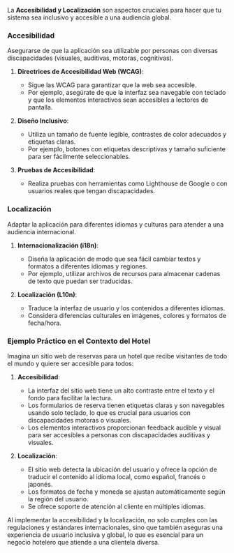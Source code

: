 La **Accesibilidad y Localización** son aspectos cruciales para hacer que tu sistema sea inclusivo y accesible a una audiencia global.

### Accesibilidad

Asegurarse de que la aplicación sea utilizable por personas con diversas discapacidades (visuales, auditivas, motoras, cognitivas).

1. **Directrices de Accesibilidad Web (WCAG)**:
   
   * Sigue las WCAG para garantizar que la web sea accesible.
   * Por ejemplo, asegúrate de que la interfaz sea navegable con teclado y que los elementos interactivos sean accesibles a lectores de pantalla.
1. **Diseño Inclusivo**:
   
   * Utiliza un tamaño de fuente legible, contrastes de color adecuados y etiquetas claras.
   * Por ejemplo, botones con etiquetas descriptivas y tamaño suficiente para ser fácilmente seleccionables.
1. **Pruebas de Accesibilidad**:
   
   * Realiza pruebas con herramientas como Lighthouse de Google o con usuarios reales que tengan discapacidades.

### Localización

Adaptar la aplicación para diferentes idiomas y culturas para atender a una audiencia internacional.

1. **Internacionalización (i18n)**:
   
   * Diseña la aplicación de modo que sea fácil cambiar textos y formatos a diferentes idiomas y regiones.
   * Por ejemplo, utilizar archivos de recursos para almacenar cadenas de texto que puedan ser traducidas.
1. **Localización (L10n)**:
   
   * Traduce la interfaz de usuario y los contenidos a diferentes idiomas.
   * Considera diferencias culturales en imágenes, colores y formatos de fecha/hora.

### Ejemplo Práctico en el Contexto del Hotel

Imagina un sitio web de reservas para un hotel que recibe visitantes de todo el mundo y quiere ser accesible para todos:

1. **Accesibilidad**:
   
   * La interfaz del sitio web tiene un alto contraste entre el texto y el fondo para facilitar la lectura.
   * Los formularios de reserva tienen etiquetas claras y son navegables usando solo teclado, lo que es crucial para usuarios con discapacidades motoras o visuales.
   * Los elementos interactivos proporcionan feedback audible y visual para ser accesibles a personas con discapacidades auditivas y visuales.
1. **Localización**:
   
   * El sitio web detecta la ubicación del usuario y ofrece la opción de traducir el contenido al idioma local, como español, francés o japonés.
   * Los formatos de fecha y moneda se ajustan automáticamente según la región del usuario.
   * Se ofrece soporte de atención al cliente en múltiples idiomas.

Al implementar la accesibilidad y la localización, no solo cumples con las regulaciones y estándares internacionales, sino que también aseguras una experiencia de usuario inclusiva y global, lo que es esencial para un negocio hotelero que atiende a una clientela diversa.
